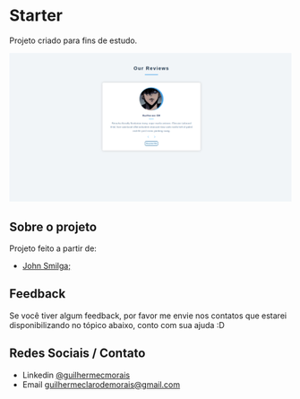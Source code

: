 
# Starter

Projeto criado para fins de estudo.


![preview](./assets/preview.png)

## Sobre o projeto

Projeto feito a partir de:

- [John Smilga;](https://www.vanillajavascriptprojects.com/)


## Feedback

Se você tiver algum feedback, por favor me envie nos contatos que estarei disponibilizando no tópico abaixo, conto com sua ajuda :D


## Redes Sociais / Contato

- Linkedin [@guilhermecmorais](https://www.linkedin.com/in/guilhermecmorais/)
- Email guilhermeclarodemorais@gmail.com
